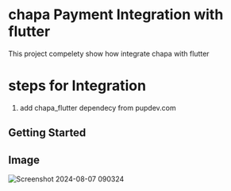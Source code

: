 # chapa Payment Integration with flutter

This project compelety show how integrate chapa with flutter

# steps for Integration
1. add chapa_flutter dependecy from pupdev.com

## Getting Started

## Image

![Screenshot 2024-08-07 090324](https://github.com/user-attachments/assets/f14c1ed6-215e-49d8-ab51-382d60308e5a)

